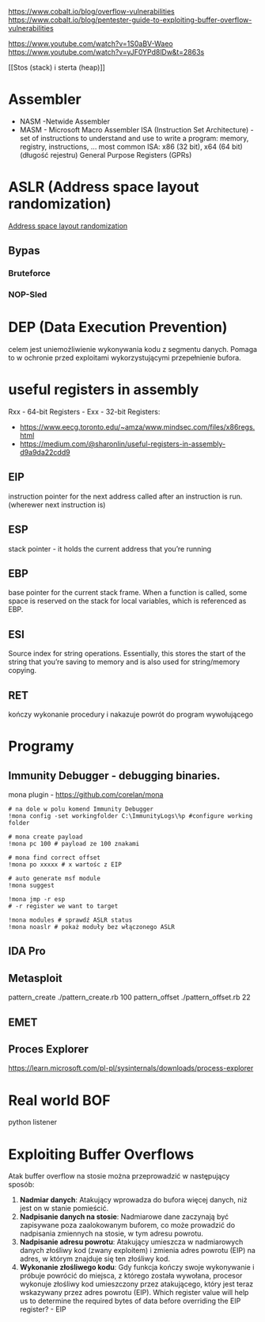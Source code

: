 https://www.cobalt.io/blog/overflow-vulnerabilities
https://www.cobalt.io/blog/pentester-guide-to-exploiting-buffer-overflow-vulnerabilities

https://www.youtube.com/watch?v=1S0aBV-Waeo
https://www.youtube.com/watch?v=yJF0YPd8lDw&t=2863s

[[Stos (stack) i sterta (heap)]]
# Assembler
* NASM -Netwide Assembler
* MASM - Microsoft Macro Assembler
ISA (Instruction Set Architecture) - set of instructions to understand and use to write a program: memory, registry, instructions, ...
most common ISA: x86 (32 bit), x64 (64 bit) (długość rejestru)
General Purpose Registers (GPRs)

# ASLR (Address space layout randomization)
[Address space layout randomization](https://en.wikipedia.org/wiki/Address_space_layout_randomization)
## Bypas
### Bruteforce
### NOP-Sled

# DEP (Data Execution Prevention)
celem jest uniemożliwienie wykonywania kodu z segmentu danych. Pomaga to w ochronie przed exploitami wykorzystującymi przepełnienie bufora.
# useful registers in assembly 
Rxx - 64-bit Registers - 
Exx - 32-bit Registers: 
- https://www.eecg.toronto.edu/~amza/www.mindsec.com/files/x86regs.html
- https://medium.com/@sharonlin/useful-registers-in-assembly-d9a9da22cdd9
## EIP
instruction pointer for the next address called after an instruction is run. (wherewer next instruction is) 
## ESP
stack pointer - it holds the current address that you’re running
## EBP
base pointer for the current stack frame. When a function is called, some space is reserved on the stack for local variables, which is referenced as EBP.
## ESI
Source index for string operations. Essentially, this stores the start of the string that you’re saving to memory and is also used for string/memory copying.
## RET
kończy wykonanie procedury i nakazuje powrót do program wywołującego

# Programy
## Immunity Debugger - debugging binaries.
mona plugin - https://github.com/corelan/mona
```
# na dole w polu komend Immunity Debugger
!mona config -set workingfolder C:\ImmunityLogs\%p #configure working folder 

# mona create payload
!mona pc 100 # payload ze 100 znakami

# mona find correct offset 
!mona po xxxxx # x wartośc z EIP

# auto generate msf module 
!mona suggest

!mona jmp -r esp 
# -r register we want to target

!mona modules # sprawdź ASLR status
!mona noaslr # pokaż moduły bez włączonego ASLR 
```
## IDA Pro
## Metasploit
pattern_create
	./pattern_create.rb 100
pattern_offset
	./pattern_offset.rb 22
## EMET
## Proces Explorer
https://learn.microsoft.com/pl-pl/sysinternals/downloads/process-explorer

# Real world BOF
python listener 


# Exploiting Buffer Overflows
Atak buffer overflow na stosie można przeprowadzić w następujący sposób:

1. **Nadmiar danych**: Atakujący wprowadza do bufora więcej danych, niż jest on w stanie pomieścić.
2. **Nadpisanie danych na stosie**: Nadmiarowe dane zaczynają być zapisywane poza zaalokowanym buforem, co może prowadzić do nadpisania zmiennych na stosie, w tym adresu powrotu.
3. **Nadpisanie adresu powrotu**: Atakujący umieszcza w nadmiarowych danych złośliwy kod (zwany exploitem) i zmienia adres powrotu (EIP) na adres, w którym znajduje się ten złośliwy kod.
4. **Wykonanie złośliwego kodu**: Gdy funkcja kończy swoje wykonywanie i próbuje powrócić do miejsca, z którego została wywołana, procesor wykonuje złośliwy kod umieszczony przez atakującego, który jest teraz wskazywany przez adres powrotu (EIP).
Which register value will help us to determine the required bytes of data before overriding the EIP register? - EIP